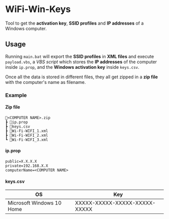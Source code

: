 # WiFi-Win-Keys
Tool to get the **activation key**, **SSID profiles** and **IP addresses** of a Windows computer.

## Usage
Running `main.bat` will export the **SSID profiles** in **XML files** and execute `payload.vbs`, a *VBS script* which stores the **IP addresses** of the computer inside `ip.prop`, and the **Windows activation key** inside `keys.csv`.

Once all the data is stored in different files, they all get zipped in a **zip file** with the computer's name as filename.

### Example
#### Zip file
```
📂<COMPUTER NAME>.zip
┣ 📜ip.prop
┣ 📜keys.csv
┣ 📜Wi-Fi-WIFI_1.xml
┣ 📜Wi-Fi-WIFI_2.xml
┗ 📜Wi-Fi-WIFI_3.xml
```

#### ip.prop
```
public=X.X.X.X
private=192.168.X.X
computerName=<COMPUTER NAME>
```

#### keys.csv
| OS                        | Key                           |
|---------------------------|-------------------------------|
| Microsoft Windows 10 Home | XXXXX-XXXXX-XXXXX-XXXXX-XXXXX |
